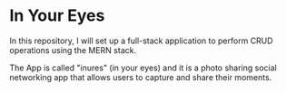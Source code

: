 # In Your Eyes

In this repository, I will set up a full-stack application to perform CRUD operations using the MERN stack.

The App is called "inures" (in your eyes) and it is a photo sharing social networking app that allows users to capture and share their moments.
